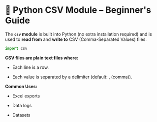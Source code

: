 # 📄 Python CSV Module – Beginner's Guide

The **`csv` module** is built into Python (no extra installation required) and is used to **read from** and **write to** CSV (Comma-Separated Values) files.

```python
import csv
```

**CSV files are plain text files where:**

- Each line is a row.

- Each value is separated by a delimiter (default: , (comma)).

**Common Uses:**

- Excel exports

- Data logs

- Datasets
